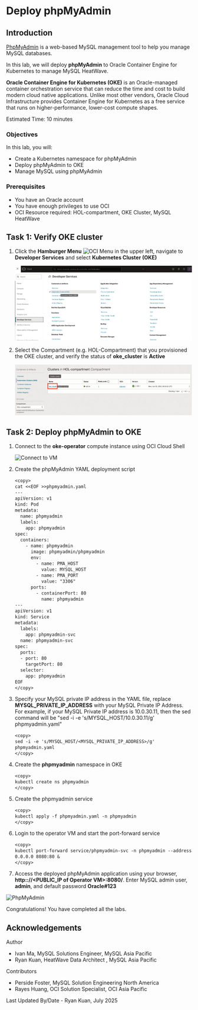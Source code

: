 # Deploy phpMyAdmin

## Introduction

[PhpMyAdmin](https://www.phpmyadmin.net/) is a web-based MySQL management tool to help you manage MySQL databases.

In this lab, we will deploy **phpMyAdmin** to Oracle Container Engine for Kubernetes to manage MySQL HeatWave.

**Oracle Container Engine for Kubernetes (OKE)** is an Oracle-managed container orchestration service that can reduce the time and cost to build modern cloud native applications. Unlike most other vendors, Oracle Cloud Infrastructure provides Container Engine for Kubernetes as a free service that runs on higher-performance, lower-cost compute shapes.

Estimated Time: 10 minutes

### Objectives

In this lab, you will:

* Create a Kubernetes namespace for phpMyAdmin
* Deploy phpMyAdmin to OKE
* Manage MySQL using phpMyAdmin

### Prerequisites

* You have an Oracle account
* You have enough privileges to use OCI
* OCI Resource required: HOL-compartment, OKE Cluster, MySQL HeatWave

## Task 1: Verify OKE cluster

1. Click the **Hamburger Menu** ![OCI Menu](images/hamburger.png) in the upper left, navigate to **Developer Services** and select **Kubernetes Cluster (OKE)**

    ![Navigate to OKE](images/navigate-to-oke.png)

2. Select the Compartment (e.g. HOL-Compartment) that you provisioned the OKE cluster, and verify the status of **oke_cluster** is **Active**

    ![Verify OKE](images/click-cluster.png)

## Task 2: Deploy phpMyAdmin to OKE

1. Connect to the **oke-operator** compute instance using OCI Cloud Shell

    ![Connect to VM](images/connect-to-vm.png)

2. Create the phpMyAdmin YAML deployment script

    ```text
    <copy>
    cat <<EOF >>phpmyadmin.yaml
    ---
    apiVersion: v1
    kind: Pod
    metadata:
      name: phpmyadmin
      labels:
        app: phpmyadmin
    spec:
      containers:
        - name: phpmyadmin
          image: phpmyadmin/phpmyadmin
          env:
            - name: PMA_HOST
              value: MYSQL_HOST
            - name: PMA_PORT
              value: "3306"
          ports:
            - containerPort: 80
              name: phpmyadmin
    ---
    apiVersion: v1
    kind: Service
    metadata:
      labels:
        app: phpmyadmin-svc
      name: phpmyadmin-svc
    spec:
      ports:
      - port: 80
        targetPort: 80
      selector:
        app: phpmyadmin
    EOF
    </copy>
    ```

3. Specify your MySQL private IP address in the YAML file, replace **MYSQL&#95;PRIVATE&#95;IP&#95;ADDRESS** with your MySQL Private IP Address. For example, if your MySQL Private IP address is 10.0.30.11, then the sed command will be "sed -i -e 's/MYSQL_HOST/10.0.30.11/g' phpmyadmin.yaml"

      ```text
      <copy>
      sed -i -e 's/MYSQL_HOST/<MYSQL_PRIVATE_IP_ADDRESS>/g' phpmyadmin.yaml
      </copy>
      ```

4. Create the **phpmyadmin** namespace in OKE

      ```text
      <copy>
      kubectl create ns phpmyadmin
      </copy>
      ```

5. Create the phpmyadmin service

    ```text
    <copy>
    kubectl apply -f phpmyadmin.yaml -n phpmyadmin
    </copy>
    ```

6. Login to the operator VM and start the port-forward service

    ```text
    <copy>
    kubectl port-forward service/phpmyadmin-svc -n phpmyadmin --address 0.0.0.0 8080:80 &
    </copy>
    ```

7. Access the deployed phpMyAdmin application using your browser, **http:://&lt;PUBLIC&#95;IP of Operator VM&gt;:8080/**. Enter MySQL admin user, **admin**, and default password **Oracle#123**

  ![PhpMyAdmin](images/phpmyadmin.png)

  Congratulations! You have completed all the labs.

## Acknowledgements

Author

* Ivan Ma, MySQL Solutions Engineer, MySQL Asia Pacific
* Ryan Kuan, HeatWave Data Architect , MySQL Asia Pacific

Contributors

* Perside Foster, MySQL Solution Engineering North America
* Rayes Huang, OCI Solution Specialist, OCI Asia Pacific

Last Updated By/Date - Ryan Kuan, July 2025
